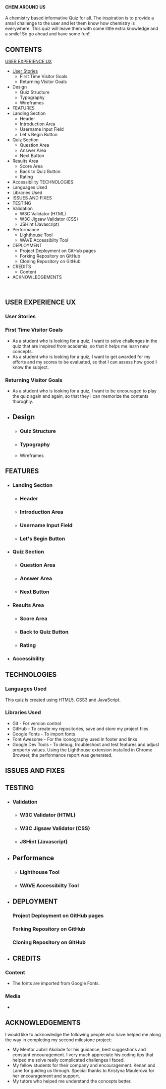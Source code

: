 #### CHEM AROUND US
A chemistry based informative Quiz for all. The inspiration is to provide a small challenge to the user and let them know how chemistry is everywhere. This quiz will leave them with some little extra knowledge and a smile! So go ahead and have some fun!!

## CONTENTS

<a href= "#ux">USER EXPERIENCE UX </a> 
- <a href= "#us"> User Stories </a>
    -  First Time Visitor Goals
    -  Returning Visitor Goals
-  Design
    -  Quiz Structure
    -  Typography
    -  Wireframes
-  FEATURES
-  Landing Section
    -  Header
    -  Introduction Area
    -  Username Input Field
    -  Let's Begin Button
-  Quiz Section
    -  Question Area
    -  Answer Area
    -  Next Button
-  Results Area 
    -  Score Area
    -  Back to Quiz Button
    -  Rating
-  Accessibility
 TECHNOLOGIES
-  Languages Used
-  Libraries Used
- ISSUES AND FIXES
- TESTING 
-  Validation
    -  W3C Validator (HTML)
    -  W3C Jigsaw Validator (CSS)
    -  JSHint (Javascript)
-  Performance
    -  Lighthouse Tool
    -  WAVE Accessibilty Tool
-  DEPLOYMENT
    -  Project Deployment on GitHub pages
    -  Forking Repository on GitHub 
    -  Cloning Repository on GitHub 
-  CREDITS
    -  Content
-  ACKNOWLEDGEMENTS

<br>

<h2 id = "ux"> USER EXPERIENCE UX </h2>
<h3 id = "us"> User Stories </h3>

### First Time Visitor Goals
- As a student who is looking for a quiz, I want to solve challenges in the quiz that are inspired from academia, so that it helps me learn new concepts.
- As a student who is looking for a quiz, I want to get awarded for my efforts and my scores to be evaluated, so that I can assess how good I know the subject.

### Returning Visitor Goals
- As a student who is looking for a quiz, I want to be encouraged to play the quiz again and again, so that they I can memorize the contents thoroghly.


- ## Design
    - ### Quiz Structure
    - ### Typography
    -  Wireframes
## FEATURES
- ### Landing Section
    - ### Header
    - ### Introduction Area
    - ### Username Input Field
    - ### Let's Begin Button
- ### Quiz Section
    - ### Question Area
    - ### Answer Area
    - ### Next Button
- ### Results Area 
    - ### Score Area
    - ### Back to Quiz Button
    - ### Rating
- ### Accessibility

## TECHNOLOGIES
### Languages Used
This quiz is created  using HTML5, CSS3 and JavaScript.

### Libraries Used
- Git - For version control
- GitHub - To create my repositories, save and store my project files
- Google Fonts - To import fonts
- Font Awesome - For the iconography used in footer and links
- Google Dev Tools - To debug, troubleshoot and test features and adjust property values. Using the  Lighthouse extension installed in Chrome Browser, the performance report was generated.

## ISSUES AND FIXES
## TESTING 
- ### Validation
    - ### W3C Validator (HTML)
    - ### W3C Jigsaw Validator (CSS)
    - ### JSHint (Javascript)
- ## Performance
    - ### Lighthouse Tool
    - ### WAVE Accessibilty Tool
- ## DEPLOYMENT
     ### Project Deployment on GitHub pages
     ### Forking Repository on GitHub 
     ### Cloning Repository on GitHub 

- ## CREDITS
### Content
- The fonts are imported from Google Fonts.
### Media
-

## ACKNOWLEDGEMENTS
I would like to acknowledge the following people who have helped me along the way in completing my second milestone project:

- My Mentor Jubril Akolade for his guidance, best suggestions and constant encouragement. I very much appreciate his coding tips that helped me solve really complicated challenges I faced.
- My fellow students for their company and encouragement. Kenan and Lane for guiding us through. Special thanks to Kristyna Maulerova for her encouragement and support.
- My tutors who helped me understand the concepts better.

